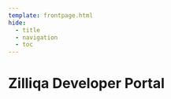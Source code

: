 ```yaml
---
template: frontpage.html
hide:
  - title
  - navigation
  - toc
---
```


# Zilliqa Developer Portal
